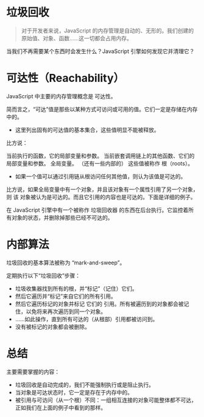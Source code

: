 # 垃圾回收
> 对于开发者来说，JavaScript 的内存管理是自动的、无形的。我们创建的原始值、对象、函数……这一切都会占用内存。

当我们不再需要某个东西时会发生什么？JavaScript 引擎如何发现它并清理它？

# 可达性（Reachability）
JavaScript 中主要的内存管理概念是 可达性。

简而言之，“可达”值是那些以某种方式可访问或可用的值。它们一定是存储在内存中的。

- 这里列出固有的可达值的基本集合，这些值明显不能被释放。

比方说：

当前执行的函数，它的局部变量和参数。
当前嵌套调用链上的其他函数、它们的局部变量和参数。
全局变量。
（还有一些内部的）
这些值被称作 根（roots）。

- 如果一个值可以通过引用链从根访问任何其他值，则认为该值是可达的。

比方说，如果全局变量中有一个对象，并且该对象有一个属性引用了另一个对象，则 该 对象被认为是可达的。而且它引用的内容也是可达的。下面是详细的例子。

在 JavaScript 引擎中有一个被称作 垃圾回收器 的东西在后台执行。它监控着所有对象的状态，并删除掉那些已经不可达的。


# 内部算法
垃圾回收的基本算法被称为 “mark-and-sweep”。

定期执行以下“垃圾回收”步骤：

- 垃圾收集器找到所有的根，并“标记”（记住）它们。
- 然后它遍历并“标记”来自它们的所有引用。
- 然后它遍历标记的对象并标记 它们的 引用。所有被遍历到的对象都会被记住，以免将来再次遍历到同一个对象。
- ……如此操作，直到所有可达的（从根部）引用都被访问到。
- 没有被标记的对象都会被删除。


# 总结
主要需要掌握的内容：

- 垃圾回收是自动完成的，我们不能强制执行或是阻止执行。
- 当对象是可达状态时，它一定是存在于内存中的。
- 被引用与可访问（从一个根）不同：一组相互连接的对象可能整体都不可达，正如我们在上面的例子中看到的那样。
